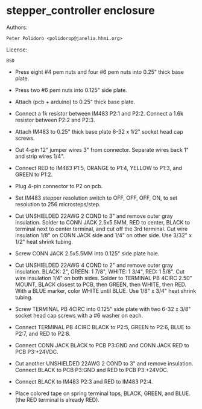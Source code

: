 stepper_controller enclosure
============================

Authors:

    Peter Polidoro <polidorop@janelia.hhmi.org>

License:

    BSD

* Press eight #4 pem nuts and four #6 pem nuts into 0.25" thick base
  plate.

* Press two #6 pem nuts into 0.125" side plate.

* Attach (pcb + arduino) to 0.25" thick base plate.

* Connect a 1k resistor between IM483 P2:1 and P2:2. Connect a 1.6k
  resistor between P2:2 and P2:3.

* Attach IM483 to 0.25" thick base plate 6-32 x 1/2" socket head cap
  screws.

* Cut 4-pin 12" jumper wires 3" from connector. Separate wires back 1"
  and strip wires 1/4".

* Connect RED to IM483 P1:5, ORANGE to P1:4, YELLOW to P1:3, and
  GREEN to P1:2.

* Plug 4-pin connector to P2 on pcb.

* Set IM483 stepper resolution switch to OFF, OFF, OFF, ON, to set
  resolution to 256 microsteps/step.

* Cut UNSHIELDED 22AWG 2 COND to 3" and remove outer gray
  insulation. Solder to CONN JACK 2.5x5.5MM, RED to center, BLACK to
  terminal next to center terminal, and cut off the 3rd terminal. Cut
  wire insulation 1/8" on CONN JACK side and 1/4" on other side. Use
  3/32" x 1/2" heat shrink tubing.

* Screw CONN JACK 2.5x5.5MM into 0.125" side plate hole.

* Cut UNSHIELDED 22AWG 4 COND to 2" and remove outer gray
  insulation. BLACK: 2", GREEN: 1 7/8", WHITE: 1 3/4", RED: 1
  5/8". Cut wire insulation 1/4" on both sides. Solder to TERMINAL PB
  4CIRC 2.50" MOUNT, BLACK closest to PCB, then GREEN, then WHITE,
  then RED. With a BLUE marker, color WHITE until BLUE. Use 1/8" x
  3/4" heat shrink tubing.

* Screw TERMINAL PB 4CIRC into 0.125" side plate with two 6-32 x 3/8"
  socket head cap screws with a #6 washer on each.

* Connect TERMINAL PB 4CIRC BLACK to P2:5, GREEN to P2:6, BLUE to
  P2:7, and RED to P2:8.

* Connect CONN JACK BLACK to PCB P3:GND and CONN JACK RED to PCB
  P3:+24VDC.

* Cut another UNSHIELDED 22AWG 2 COND to 3" and remove
  insulation. Connect BLACK to PCB P3:GND and RED to PCB P3:+24VDC.

* Connect BLACK to IM483 P2:3 and RED to IM483 P2:4.

* Place colored tape on spring terminal tops, BLACK, GREEN, and
  BLUE. (the RED terminal is already RED).
